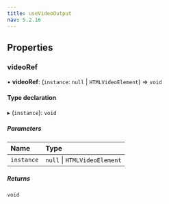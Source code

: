 ```yaml
---
title: useVideoOutput
nav: 5.2.16
---
```


## Properties

### videoRef

• **videoRef**: (`instance`: ``null`` \| `HTMLVideoElement`) => `void`

#### Type declaration

▸ (`instance`): `void`

##### Parameters

| Name | Type |
| :------ | :------ |
| `instance` | ``null`` \| `HTMLVideoElement` |

##### Returns

`void`
